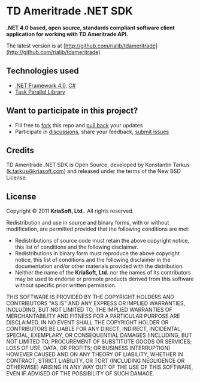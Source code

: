 ﻿TD Ameritrade .NET SDK
======================

**.NET 4.0 based, open source, standards compliant software client application for working with TD Ameritrade API.**

The latest version is at [http://github.com/rialib/tdameritrade](http://github.com/rialib/tdameritrade)

Technologies used
------------

 * [.NET Framework 4.0](http://msdn.microsoft.com/netframework), [C#](http://msdn.microsoft.com/vcsharp)
 * [Task Parallel Library](http://msdn.microsoft.com/en-us/library/dd460717.aspx)

Want to participate in this project?
------------------------------------

 * Fill free to [fork](https://github.com/rialib/tdameritrade) this repo and [pull back](https://github.com/rialib/tdameritrade/pull/new/master) your updates
 * Participate in [discussions](https://groups.google.com/forum/#!forum/tdameritrade), share your feedback, [submit issues](https://github.com/rialib/tdameritrade/issues)
 
Credits
-------

TD Ameritrade .NET SDK is Open Source, developed by Konstantin Tarkus (k.tarkus@kriasoft.com) and released under the terms of the New BSD License.

License
-------

Copyright © 2011 **KriaSoft, Ltd.**. All rights reserved.

Redistribution and use in source and binary forms, with or without modification, are permitted provided that the following conditions are met:

* Redistributions of source code must retain the above copyright notice, this list of conditions and the following disclaimer.
* Redistributions in binary form must reproduce the above copyright notice, this list of conditions and the following disclaimer in the documentation and/or other materials provided with the distribution.
* Neither the name of the **KriaSoft, Ltd.** nor the names of its contributors may be used to endorse or promote products derived from this software without specific prior written permission.

THIS SOFTWARE IS PROVIDED BY THE COPYRIGHT HOLDERS AND CONTRIBUTORS "AS IS" AND ANY EXPRESS OR IMPLIED WARRANTIES, INCLUDING, BUT NOT LIMITED TO, THE IMPLIED WARRANTIES OF MERCHANTABILITY AND FITNESS FOR A PARTICULAR PURPOSE ARE DISCLAIMED. IN NO EVENT SHALL THE COPYRIGHT HOLDER OR CONTRIBUTORS BE LIABLE FOR ANY DIRECT, INDIRECT, INCIDENTAL, SPECIAL, EXEMPLARY, OR CONSEQUENTIAL DAMAGES (INCLUDING, BUT NOT LIMITED TO, PROCUREMENT OF SUBSTITUTE GOODS OR SERVICES; LOSS OF USE, DATA, OR PROFITS; OR BUSINESS INTERRUPTION) HOWEVER CAUSED AND ON ANY THEORY OF LIABILITY, WHETHER IN CONTRACT, STRICT LIABILITY, OR TORT (INCLUDING NEGLIGENCE OR OTHERWISE) ARISING IN ANY WAY OUT OF THE USE OF THIS SOFTWARE, EVEN IF ADVISED OF THE POSSIBILITY OF SUCH DAMAGE.